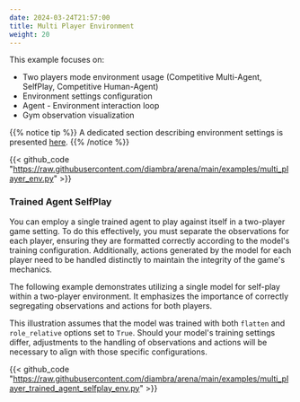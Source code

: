 ```yaml
---
date: 2024-03-24T21:57:00
title: Multi Player Environment
weight: 20
---
```


This example focuses on:

- Two players mode environment usage (Competitive Multi-Agent, SelfPlay, Competitive Human-Agent)
- Environment settings configuration
- Agent - Environment interaction loop
- Gym observation visualization

{{% notice tip %}}
A dedicated section describing environment settings is presented <a href="../../../envs/#settings">here</a>.
{{% /notice %}}

{{< github_code "https://raw.githubusercontent.com/diambra/arena/main/examples/multi_player_env.py" >}}

### Trained Agent SelfPlay

You can employ a single trained agent to play against itself in a two-player game setting. To do this effectively, you must separate the observations for each player, ensuring they are formatted correctly according to the model's training configuration. Additionally, actions generated by the model for each player need to be handled distinctly to maintain the integrity of the game's mechanics.

The following example demonstrates utilizing a single model for self-play within a two-player environment. It emphasizes the importance of correctly segregating observations and actions for both players.

This illustration assumes that the model was trained with both `flatten` and `role_relative` options set to `True`. Should your model's training settings differ, adjustments to the handling of observations and actions will be necessary to align with those specific configurations.

{{< github_code "https://raw.githubusercontent.com/diambra/arena/main/examples/multi_player_trained_agent_selfplay_env.py" >}}